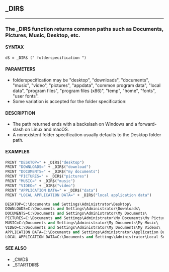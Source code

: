 ## _DIR$
---

### The _DIR$ function returns common paths such as Documents, Pictures, Music, Desktop, etc.

#### SYNTAX

`d$ = _DIR$ (" folderspecification ")`

#### PARAMETERS
* folderspecification may be "desktop", "downloads", "documents", "music", "video", "pictures", "appdata", "common program data", "local data", "program files", "program files (x86)", "temp", "home", "fonts", "user fonts".
* Some variation is accepted for the folder specification:


#### DESCRIPTION
* The path returned ends with a backslash on Windows and a forward-slash on Linux and macOS.
* A nonexistent folder specification usually defaults to the Desktop folder path.


#### EXAMPLES
```vb
PRINT "DESKTOP=" + _DIR$("desktop")
PRINT "DOWNLOADS=" + _DIR$("download")
PRINT "DOCUMENTS=" + _DIR$("my documents")
PRINT "PICTURES=" + _DIR$("pictures")
PRINT "MUSIC=" + _DIR$("music")
PRINT "VIDEO=" + _DIR$("video")
PRINT "APPLICATION DATA=" + _DIR$("data")
PRINT "LOCAL APPLICATION DATA=" + _DIR$("local application data")
```
  
```vb
DESKTOP=C:\Documents and Settings\Administrator\Desktop\
DOWNLOADS=C:\Documents and Settings\Administrator\Downloads\
DOCUMENTS=C:\Documents and Settings\Administrator\My Documents\
PICTURES=C:\Documents and Settings\Administrator\My Documents\My Pictures\
MUSIC=C:\Documents and Settings\Administrator\My Documents\My Music\
VIDEO=C:\Documents and Settings\Administrator\My Documents\My Videos\
APPLICATION DATA=C:\Documents and Settings\Administrator\Application Data\
LOCAL APPLICATION DATA=C:\Documents and Settings\Administrator\Local Settings\Application Data\
```
  


#### SEE ALSO
* _CWD$
* _STARTDIR$
